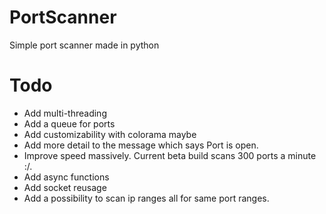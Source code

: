 # PortScanner
 Simple port scanner made in python

 # Todo

 - Add multi-threading
 - Add a queue for ports
 - Add customizability with colorama maybe
 - Add more detail to the message which says Port <port number> is open.
 - Improve speed massively. Current beta build scans 300 ports a minute :/.
 - Add async functions
 - Add socket reusage
 - Add a possibility to scan ip ranges all for same port ranges.
